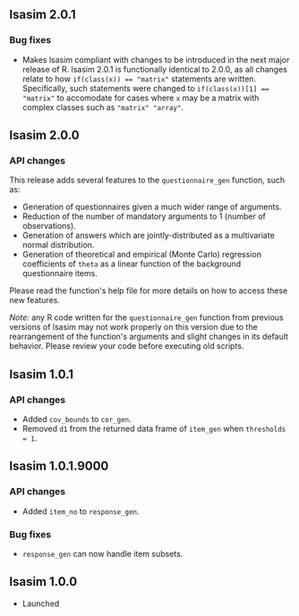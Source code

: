 lsasim 2.0.1
------------

### Bug fixes

* Makes lsasim compliant with changes to be introduced in the next major release of R. lsasim 2.0.1 is functionally identical to 2.0.0, as all changes relate to how `if(class(x)) == "matrix"` statements are written. Specifically, such statements were changed to `if(class(x))[1] == "matrix"` to accomodate for cases where `x` may be a matrix with complex classes such as `"matrix" "array"`.

lsasim 2.0.0
------------

### API changes

This release adds several features to the `questionnaire_gen` function, such as:

* Generation of questionnaires given a much wider range of arguments.
* Reduction of the number of mandatory arguments to 1 (number of observations).
* Generation of answers which are jointly-distributed as a multivariate normal distribution.
* Generation of theoretical and empirical (Monte Carlo) regression coefficients of `theta` as a linear function of the background questionnaire items.

Please read the function's help file for more details on how to access these new features.

*Note*: any R code written for the `questionnaire_gen` function from previous versions of lsasim may not work properly on this version due to the rearrangement of the function's arguments and slight changes in its default behavior. Please review your code before executing old scripts.

lsasim 1.0.1
-------------

### API changes
* Added `cov_bounds` to `cor_gen`.
* Removed `d1` from the returned data frame of `item_gen` when `thresholds = 1`.


lsasim 1.0.1.9000
-------------

### API changes
* Added `item_no` to `response_gen`.

### Bug fixes
* `response_gen` can now handle item subsets.


lsasim 1.0.0
-------------

* Launched


